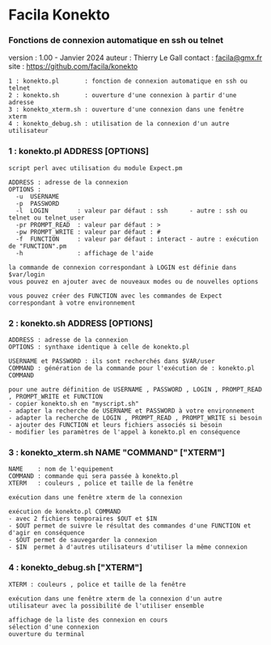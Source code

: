 # Facila Konekto
### Fonctions de connexion automatique en ssh ou telnet
  version : 1.00 - Janvier 2024
  auteur  : Thierry Le Gall
    contact : facila@gmx.fr
    site    : https://github.com/facila/konekto

    1 : konekto.pl       : fonction de connexion automatique en ssh ou telnet
    2 : konekto.sh       : ouverture d'une connexion à partir d'une adresse
    3 : konekto_xterm.sh : ouverture d'une connexion dans une fenêtre xterm
    4 : konekto_debug.sh : utilisation de la connexion d'un autre utilisateur

### 1 : konekto.pl ADDRESS [OPTIONS]
    script perl avec utilisation du module Expect.pm
    
    ADDRESS : adresse de la connexion
    OPTIONS :
      -u  USERNAME
      -p  PASSWORD
      -l  LOGIN        : valeur par défaut : ssh      - autre : ssh ou telnet ou telnet_user
      -pr PROMPT_READ  : valeur par défaut : >
      -pw PROMPT_WRITE : valeur par défaut : # 
      -f  FUNCTION     : valeur par défaut : interact - autre : exécution de "FUNCTION".pm
      -h               : affichage de l'aide
    
    la commande de connexion correspondant à LOGIN est définie dans $var/login
    vous pouvez en ajouter avec de nouveaux modes ou de nouvelles options 
    
    vous pouvez créer des FUNCTION avec les commandes de Expect correspondant à votre environnement

### 2 : konekto.sh ADDRESS [OPTIONS]
    ADDRESS : adresse de la connexion
    OPTIONS : synthaxe identique à celle de konekto.pl
    
    USERNAME et PASSWORD : ils sont recherchés dans $VAR/user
    COMMAND : génération de la commande pour l'exécution de : konekto.pl COMMAND

    pour une autre définition de USERNAME , PASSWORD , LOGIN , PROMPT_READ , PROMPT_WRITE et FUNCTION
    - copier konekto.sh en "myscript.sh"
    - adapter la recherche de USERNAME et PASSWORD à votre environnement
    - adapter la recherche de LOGIN , PROMPT_READ , PROMPT_WRITE si besoin
    - ajouter des FUNCTION et leurs fichiers associés si besoin
    - modifier les paramètres de l'appel à konekto.pl en conséquence

### 3 : konekto_xterm.sh NAME "COMMAND" ["XTERM"]
    NAME    : nom de l'equipement
    COMMAND : commande qui sera passée à konekto.pl
    XTERM   : couleurs , police et taille de la fenêtre

    exécution dans une fenêtre xterm de la connexion

    exécution de konekto.pl COMMAND
    - avec 2 fichiers temporaires $OUT et $IN
    - $OUT permet de suivre le résultat des commandes d'une FUNCTION et d'agir en conséquence
    - $OUT permet de sauvegarder la connexion
    - $IN  permet à d'autres utilisateurs d'utiliser la même connexion

### 4 : konekto_debug.sh ["XTERM"]
    XTERM : couleurs , police et taille de la fenêtre

    exécution dans une fenêtre xterm de la connexion d'un autre utilisateur avec la possibilité de l'utiliser ensemble

    affichage de la liste des connexion en cours 
    sélection d'une connexion
    ouverture du terminal
